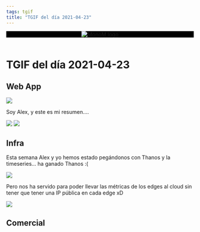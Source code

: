 ```yaml
---
tags: tgif
title: "TGIF del día 2021-04-23"
---
```


<header style="background-color: black;">
<a href="{{ '/' | url }}"><img src="{{ '/img/logo.png' | url }}" alt="MonoM logo"></a>
</header>

# TGIF del día 2021-04-23

## Web App
![](https://media.giphy.com/media/dw36yjtOAtuSZyxEJG/source.gif)

Soy Alex, y este es mi resumen....

![](https://media.giphy.com/media/11fot0YzpQMA0g/giphy-downsized.gif)
![](https://media.giphy.com/media/DqvaPxbqDww0g/giphy.gif)


## Infra

Esta semana Alex y yo hemos estado pegándonos con Thanos y la timeseries... ha ganado Thanos :(

![](https://media.giphy.com/media/LOoaJ2lbqmduxOaZpS/giphy.gif)

Pero nos ha servido para poder llevar las métricas de los edges al cloud sin tener que tener una IP pública en cada edge xD

![](https://media.giphy.com/media/xT5LMLcvRrCS5Nf2Lu/giphy.gif)

## Comercial
